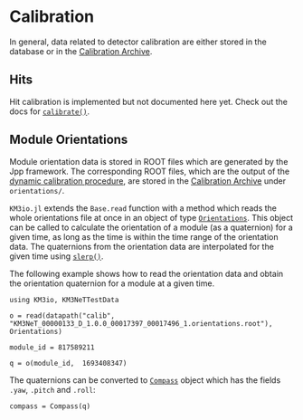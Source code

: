 # Calibration

In general, data related to detector calibration are either stored in the
database or in the [Calibration
Archive](https://git.km3net.de/auxiliary_data/calibration).

## Hits

Hit calibration is implemented but not documented here yet. Check out the docs for [`calibrate()`](@ref).

## Module Orientations

Module orientation data is stored in ROOT files which are generated by the Jpp
framework. The corresponding ROOT files, which are the output of the [dynamic
calibration
procedure](https://common.pages.km3net.de/jpp/Position_calibration.PDF), are
stored in the [Calibration
Archive](https://git.km3net.de/auxiliary_data/calibration) under
`orientations/`.

`KM3io.jl` extends the `Base.read` function with a method which reads the whole
orientations file at once in an object of type [`Orientations`](@ref). This
object can be called to calculate the orientation of a module (as a quaternion)
for a given time, as long as the time is within the time range of the
orientation data. The quaternions from the orientation data are interpolated for
the given time using [`slerp()`](@ref).

The following example shows how to read the orientation data and obtain the
orientation quaternion for a module at a given time.

```@example 1
using KM3io, KM3NeTTestData

o = read(datapath("calib", "KM3NeT_00000133_D_1.0.0_00017397_00017496_1.orientations.root"), Orientations)

module_id = 817589211

q = o(module_id,  1693408347)
```

The quaternions can be converted to [`Compass`](@ref) object which has the
fields `.yaw`, `.pitch` and `.roll`:

```@example 1
compass = Compass(q)
```
